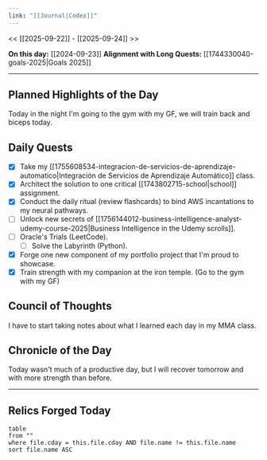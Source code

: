 ```yaml
---
link: "[[Journal|Codex]]"
---
```

<< [[2025-09-22]] - [[2025-09-24]] >>

**On this day:** [[2024-09-23]]
**Alignment with Long Quests:** [[1744330040-goals-2025|Goals 2025]]

---
## Planned Highlights of the Day
Today in the night I'm going to the gym with my GF, we will train back and biceps today.

## Daily Quests
- [x] Take my [[1755608534-integracion-de-servicios-de-aprendizaje-automatico|Integración de Servicios de Aprendizaje Automático]] class.
- [x] Architect the solution to one critical [[1743802715-school|school]] assignment.
- [x] Conduct the daily ritual (review flashcards) to bind AWS incantations to my neural pathways.
- [ ] Unlock new secrets of [[1756144012-business-intelligence-analyst-udemy-course-2025|Business Intelligence in the Udemy scrolls]].
- [ ] Oracle's Trials (LeetCode).
	- [ ] Solve the Labyrinth (Python).
- [x] Forge one new component of my portfolio project that I'm proud to showcase.
- [x] Train strength with my companion at the iron temple. (Go to the gym with my GF)

## Council of Thoughts
I have to start taking notes about what I learned each day in my MMA class.

## Chronicle of the Day
Today wasn't much of a productive day, but I will recover tomorrow and with more strength than before.

---
## Relics Forged Today
```dataview
table
from ""
where file.cday = this.file.cday AND file.name != this.file.name
sort file.name ASC
```

